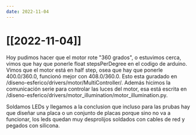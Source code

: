 ```yaml
---
date: 2022-11-04
---
```

# [[2022-11-04]]

Hoy pudimos hacer que el motor rote "360 grados", o estuvimos cerca, vimos que hay que ponerle float stepsPerDegree en el codigo de arduino. Vimos que el motor está en half step, osea que hay que ponerle 400.0/360.0, funcionó mejor con 408.0/360.0. Esto esta guradado en /diseno-esferico/drivers/motor/MultiController/. Además hicimos la comunicación serie para controlar las luces del motor, esa está escrita en /diseno-esferico/drivers/motor_illumination/motor_illumination.py.

Soldamos LEDs y llegamos a la conclusion que incluso para las prubas hay que diseñar una placa o un conjunto de placas porque sino no va a funcionar, los leds quedan muy desprolijos soldados con cables de red y pegados con silicona.